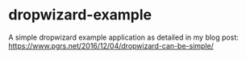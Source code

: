 # dropwizard-example
A simple dropwizard example application as detailed in my blog post: https://www.pgrs.net/2016/12/04/dropwizard-can-be-simple/
